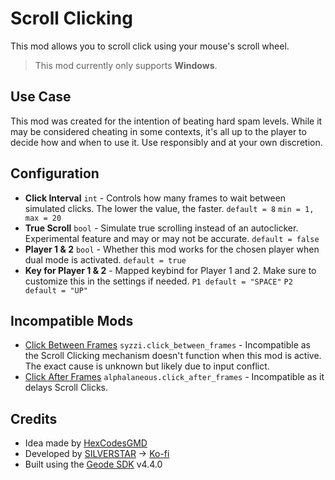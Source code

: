 # Scroll Clicking

This mod allows you to scroll click using your mouse's scroll wheel.

> This mod currently only supports **Windows**.

## Use Case

This mod was created for the intention of beating hard spam levels. While it may be considered cheating in some contexts, it's all up to the player to decide how and when to use it. Use responsibly and at your own discretion.

## Configuration

- **Click Interval** `int` - Controls how many frames to wait between simulated clicks. The lower the value, the faster. `default = 8` `min = 1, max = 20`
- **True Scroll** `bool` - Simulate true scrolling instead of an autoclicker. Experimental feature and may or may not be accurate. `default = false`
- **Player 1 & 2** `bool` - Whether this mod works for the chosen player when dual mode is activated. `default = true`
- **Key for Player 1 & 2** - Mapped keybind for Player 1 and 2. Make sure to customize this in the settings if needed. `P1 default = "SPACE"` `P2 default = "UP"`

## Incompatible Mods

- [Click Between Frames](https://geode-sdk.org/mods/syzzi.click_between_frames) `syzzi.click_between_frames` - Incompatible as the Scroll Clicking mechanism doesn't function when this mod is active. The exact cause is unknown but likely due to input conflict.
- [Click After Frames](https://geode-sdk.org/mods/alphalaneous.click_after_frames) `alphalaneous.click_after_frames` - Incompatible as it delays Scroll Clicks.

## Credits

- Idea made by [HexCodesGMD](https://discord.com/users/1222327935315218506)
- Developed by [SILVERSTAR](https://github.com/silver984) -> [Ko-fi](https://ko-fi.com/silverstar_)
- Built using the [Geode SDK](https://geode-sdk.org/) v4.4.0

